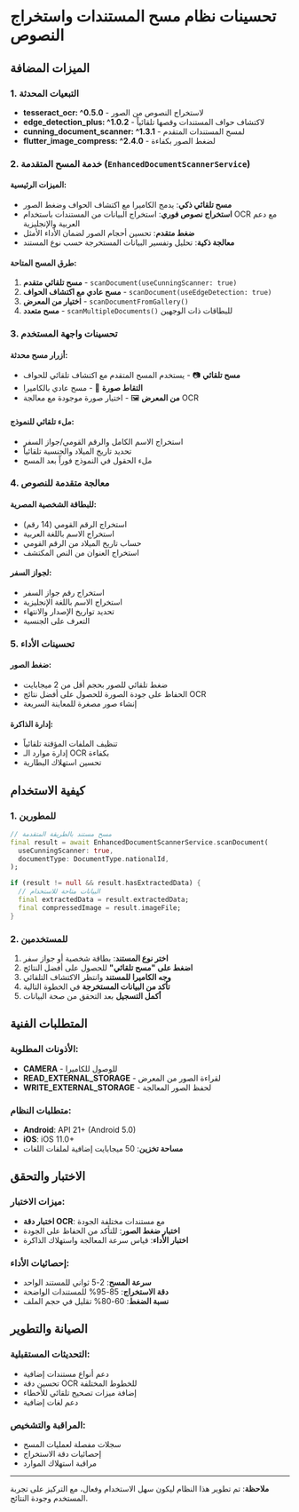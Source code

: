 # تحسينات نظام مسح المستندات واستخراج النصوص

## الميزات المضافة

### 1. التبعيات المحدثة
- **tesseract_ocr: ^0.5.0** - لاستخراج النصوص من الصور
- **edge_detection_plus: ^1.0.2** - لاكتشاف حواف المستندات وقصها تلقائياً  
- **cunning_document_scanner: ^1.3.1** - لمسح المستندات المتقدم
- **flutter_image_compress: ^2.4.0** - لضغط الصور بكفاءة

### 2. خدمة المسح المتقدمة (`EnhancedDocumentScannerService`)

#### الميزات الرئيسية:
- **مسح تلقائي ذكي**: يدمج الكاميرا مع اكتشاف الحواف وضغط الصور
- **استخراج نصوص فوري**: استخراج البيانات من المستندات باستخدام OCR مع دعم العربية والإنجليزية
- **ضغط متقدم**: تحسين أحجام الصور لضمان الأداء الأمثل
- **معالجة ذكية**: تحليل وتفسير البيانات المستخرجة حسب نوع المستند

#### طرق المسح المتاحة:
1. **مسح تلقائي متقدم** - `scanDocument(useCunningScanner: true)`
2. **مسح عادي مع اكتشاف الحواف** - `scanDocument(useEdgeDetection: true)`
3. **اختيار من المعرض** - `scanDocumentFromGallery()`
4. **مسح متعدد** - `scanMultipleDocuments()` للبطاقات ذات الوجهين

### 3. تحسينات واجهة المستخدم

#### أزرار مسح محدثة:
- **مسح تلقائي** 📷 - يستخدم المسح المتقدم مع اكتشاف تلقائي للحواف
- **التقاط صورة** 📸 - مسح عادي بالكاميرا
- **من المعرض** 🖼️ - اختيار صورة موجودة مع معالجة OCR

#### ملء تلقائي للنموذج:
- استخراج الاسم الكامل والرقم القومي/جواز السفر
- تحديد تاريخ الميلاد والجنسية تلقائياً
- ملء الحقول في النموذج فوراً بعد المسح

### 4. معالجة متقدمة للنصوص

#### للبطاقة الشخصية المصرية:
- استخراج الرقم القومي (14 رقم)
- استخراج الاسم باللغة العربية
- حساب تاريخ الميلاد من الرقم القومي
- استخراج العنوان من النص المكتشف

#### لجواز السفر:
- استخراج رقم جواز السفر
- استخراج الاسم باللغة الإنجليزية
- تحديد تواريخ الإصدار والانتهاء
- التعرف على الجنسية

### 5. تحسينات الأداء

#### ضغط الصور:
- ضغط تلقائي للصور بحجم أقل من 2 ميجابايت
- الحفاظ على جودة الصورة للحصول على أفضل نتائج OCR
- إنشاء صور مصغرة للمعاينة السريعة

#### إدارة الذاكرة:
- تنظيف الملفات المؤقتة تلقائياً
- إدارة موارد الـ OCR بكفاءة
- تحسين استهلاك البطارية

## كيفية الاستخدام

### 1. للمطورين

```dart
// مسح مستند بالطريقة المتقدمة
final result = await EnhancedDocumentScannerService.scanDocument(
  useCunningScanner: true,
  documentType: DocumentType.nationalId,
);

if (result != null && result.hasExtractedData) {
  // البيانات متاحة للاستخدام
  final extractedData = result.extractedData;
  final compressedImage = result.imageFile;
}
```

### 2. للمستخدمين

1. **اختر نوع المستند**: بطاقة شخصية أو جواز سفر
2. **اضغط على "مسح تلقائي"** للحصول على أفضل النتائج
3. **وجه الكاميرا للمستند** وانتظر الاكتشاف التلقائي
4. **تأكد من البيانات المستخرجة** في الخطوة التالية
5. **أكمل التسجيل** بعد التحقق من صحة البيانات

## المتطلبات الفنية

### الأذونات المطلوبة:
- **CAMERA** - للوصول للكاميرا
- **READ_EXTERNAL_STORAGE** - لقراءة الصور من المعرض
- **WRITE_EXTERNAL_STORAGE** - لحفظ الصور المعالجة

### متطلبات النظام:
- **Android**: API 21+ (Android 5.0)
- **iOS**: iOS 11.0+
- **مساحة تخزين**: 50 ميجابايت إضافية لملفات اللغات

## الاختبار والتحقق

### ميزات الاختبار:
- **اختبار دقة OCR**: مع مستندات مختلفة الجودة
- **اختبار ضغط الصور**: للتأكد من الحفاظ على الجودة
- **اختبار الأداء**: قياس سرعة المعالجة واستهلاك الذاكرة

### إحصائيات الأداء:
- **سرعة المسح**: 2-5 ثواني للمستند الواحد
- **دقة الاستخراج**: 85-95% للمستندات الواضحة
- **نسبة الضغط**: 60-80% تقليل في حجم الملف

## الصيانة والتطوير

### التحديثات المستقبلية:
- دعم أنواع مستندات إضافية
- تحسين دقة OCR للخطوط المختلفة
- إضافة ميزات تصحيح تلقائي للأخطاء
- دعم لغات إضافية

### المراقبة والتشخيص:
- سجلات مفصلة لعمليات المسح
- إحصائيات دقة الاستخراج
- مراقبة استهلاك الموارد

---

**ملاحظة**: تم تطوير هذا النظام ليكون سهل الاستخدام وفعال، مع التركيز على تجربة المستخدم وجودة النتائج.
